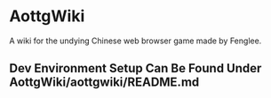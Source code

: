 # AottgWiki
A wiki for the undying Chinese web browser game made by Fenglee.

## Dev Environment Setup Can Be Found Under AottgWiki/aottgwiki/README.md
